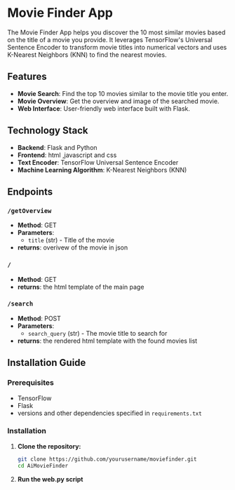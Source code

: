 
# Movie Finder App

The Movie Finder App helps you discover the 10 most similar movies based on the title of a movie you provide. It leverages TensorFlow's Universal Sentence Encoder to transform movie titles into numerical vectors and uses K-Nearest Neighbors (KNN) to find the nearest movies.
## Features

- **Movie Search**: Find the top 10 movies similar to the movie title you enter.
- **Movie Overview**: Get the overview and image of the searched movie.
- **Web Interface**: User-friendly web interface built with Flask.

## Technology Stack

- **Backend**: Flask and Python
- **Frontend**: html ,javascript and css
- **Text Encoder**: TensorFlow Universal Sentence Encoder 
- **Machine Learning Algorithm**: K-Nearest Neighbors (KNN)

## Endpoints
### `/getOverview`
- **Method**: GET
- **Parameters**: 
  - `title` (str) - Title of the movie
- **returns**: overivew of the movie in json

### `/`
- **Method**: GET
- **returns**: the html template of the main page

### `/search`
- **Method**: POST
- **Parameters**:
  - `search_query` (str) - The movie title to search for
- **returns**: the rendered html template with the found movies list

## Installation Guide

### Prerequisites

- TensorFlow
- Flask
- versions and other dependencies specified in `requirements.txt`

### Installation

1. **Clone the repository:**
   ```sh
   git clone https://github.com/yourusername/moviefinder.git
   cd AiMovieFinder
   ```
2. **Run the web.py script**
